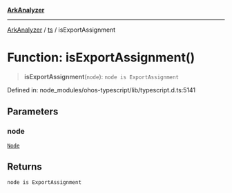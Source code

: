 [**ArkAnalyzer**](../../../../README.md)

***

[ArkAnalyzer](../../../../globals.md) / [ts](../README.md) / isExportAssignment

# Function: isExportAssignment()

> **isExportAssignment**(`node`): `node is ExportAssignment`

Defined in: node\_modules/ohos-typescript/lib/typescript.d.ts:5141

## Parameters

### node

[`Node`](../interfaces/Node.md)

## Returns

`node is ExportAssignment`
